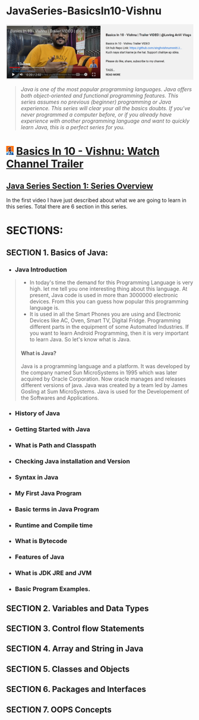 # JavaSeries-BasicsIn10-Vishnu
<img src="https://github.com/singhvishnumnnit/JavaSeries-BasicsIn10-Vishnu/blob/main/channelFeature.png" alt="channelFeatureLogo" length="" width=""/> [](https://www.youtube.com/watch?v=tR6j-qrwdho&t=17s) 

> _Java is one of the most popular programming languages. Java offers both object-oriented and functional programming features. This series assumes no previous (beginner) programming or Java experience. This series will clear your all the basics doubts. If you’ve never programmed a computer before, or if you already have experience with another programming language and want to quickly learn Java, this is a perfect series for you._

# <img src="https://github.com/singhvishnumnnit/JavaSeries-BasicsIn10-Vishnu/blob/main/1.jpg" alt="vishnuPic" width="20"/> [Basics In 10 - Vishnu: Watch Channel Trailer](https://www.youtube.com/watch?v=tR6j-qrwdho&t=17s) 


## [Java Series Section 1: Series Overview](https://www.youtube.com/watch?v=fhkK7Rbd07o)
In the first video I have just described about what we are going to learn in this series. Total there are 6 section in this series.

# SECTIONS:
## SECTION 1. Basics of Java:
* ### Java Introduction
> * In today's time the demand for this Programming Language is very high. let me tell you one interesting thing about this language. At present, Java code is used in more than 3000000 electronic devices. From this you can guess how popular this programming language is.
> * It is used in all the Smart Phones you are using and Electronic Devices like AC, Oven, Smart TV, Digital Fridge. Programming different parts in the equipment of some Automated Industries. If you want to learn Android Programming, then it is very important to learn Java. So let's know what is Java.
> #### What is Java?
> Java is a programming language and a platform. It was developed by the company named Sun MicroSystems in 1995 which was later acquired by Oracle Corporation. Now oracle manages and releases different versions of java. Java was created by a team led by James Gosling at Sum MicroSystems.
> Java is used for the Developement of the Softwares and Applications.
* ### History of Java
* ### Getting Started with Java
* ### What is Path and Classpath
* ### Checking Java installation and Version
* ### Syntax in Java
* ### My First Java Program
* ### Basic terms in Java Program
* ### Runtime and Compile time
* ### What is Bytecode
* ### Features of Java
* ### What is JDK JRE and JVM
* ### Basic Program Examples.
## SECTION 2. Variables and Data Types
## SECTION 3. Control flow Statements
## SECTION 4. Array and String in Java
## SECTION 5. Classes and Objects
## SECTION 6. Packages and Interfaces
## SECTION 7. OOPS Concepts
